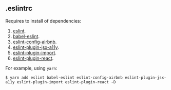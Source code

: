 .eslintrc
--

Requires to install of dependencies:

1. [eslint](https://www.npmjs.com/package/eslint).
1. [babel-eslint](https://www.npmjs.com/package/babel-eslint).
1. [eslint-config-airbnb](https://www.npmjs.com/package/eslint-config-airbnb).
1. [eslint-plugin-jsx-a11y](https://www.npmjs.com/package/eslint-plugin-jsx-a11y).
1. [eslint-plugin-import](https://www.npmjs.com/package/eslint-plugin-import).
1. [eslint-plugin-react](https://www.npmjs.com/package/eslint-plugin-react).

For example, using `yarn`:

```
$ yarn add eslint babel-eslint eslint-config-airbnb eslint-plugin-jsx-a11y eslint-plugin-import eslint-plugin-react -D
```
